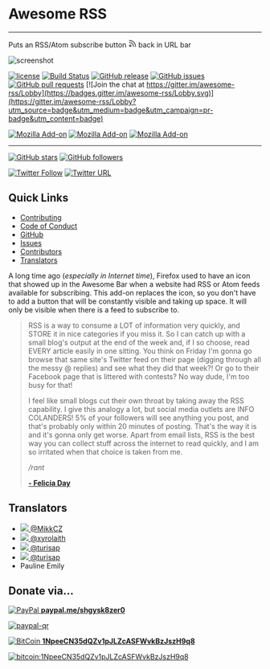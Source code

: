 # Awesome RSS
- - -
Puts an RSS/Atom subscribe button <img src="./icons/subscribe-64.svg" height="16" width="16" alt="RSS icon"/> back in URL bar

![screenshot](https://i.imgur.com/INswaGS.png)

[![license](https://img.shields.io/github/license/shgysk8zer0/awesome-rss.svg)](./LICENSE)
[![Build Status](https://travis-ci.org/shgysk8zer0/awesome-rss.svg?branch=master)](https://travis-ci.org/shgysk8zer0/awesome-rss)
[![GitHub release](https://img.shields.io/github/release/shgysk8zer0/awesome-rss.svg)](https://github.com/shgysk8zer0/awesome-rss/releases)
[![GitHub issues](https://img.shields.io/github/issues/shgysk8zer0/awesome-rss.svg)](https://github.com/shgysk8zer0/awesome-rss/issues)
[![GitHub pull requests](https://img.shields.io/github/issues-pr/shgysk8zer0/awesome-rss.svg)](https://github.com/shgysk8zer0/awesome-rss/pulls)
[![Join the chat at https://gitter.im/awesome-rss/Lobby](https://badges.gitter.im/awesome-rss/Lobby.svg)](https://gitter.im/awesome-rss/Lobby?utm_source=badge&utm_medium=badge&utm_campaign=pr-badge&utm_content=badge)

[![Mozilla Add-on](https://img.shields.io/amo/v/awesome-rss.svg)](https://addons.mozilla.org/en-US/firefox/addon/awesome-rss/)
[![Mozilla Add-on](https://img.shields.io/amo/users/awesome-rss.svg)](https://addons.mozilla.org/en-US/firefox/addon/awesome-rss/statistics/)
[![Mozilla Add-on](https://img.shields.io/amo/stars/awesome-rss.svg)](https://addons.mozilla.org/en-US/firefox/addon/awesome-rss/reviews/)

<!--
[![Chrome Web Store](https://img.shields.io/chrome-web-store/v/nimelepbpejjlbmoobocpfnjhihnpked.svg)]()
[![Chrome Web Store](https://img.shields.io/chrome-web-store/rating-count/nimelepbpejjlbmoobocpfnjhihnpked.svg)]()
[![Chrome Web Store](https://img.shields.io/chrome-web-store/stars/nimelepbpejjlbmoobocpfnjhihnpked.svg)]()
-->
- - -

[![GitHub stars](https://img.shields.io/github/stars/shgysk8zer0/awesome-rss.svg?style=social&label=Star&logo=github)](https://github.com/shgysk8zer0/awesome-rss#fork-destination-box)
[![GitHub followers](https://img.shields.io/github/followers/shgysk8zer0.svg?style=social&label=Follow&logo=github)](https://github.com/shgysk8zer0)

[![Twitter Follow](https://img.shields.io/twitter/follow/shgysk8zer0.svg?style=social&label=Follow&logo=twitter)](https://twitter.com/shgysk8zer0)
[![Twitter URL](https://img.shields.io/twitter/url/http/shields.io.svg?style=social&logo=twitter)](https://twitter.com/intent/tweet?text=shgysk8zer0%2Fawesome-rss%3A%20Puts%20an%20RSS%2FAtom%20subscribe%20button%20back%20in%20URL%20bar&url=https%3A%2F%2Fgithub.com%2Fshgysk8zer0%2Fawesome-rss&original_referer=)


## Quick Links
- [Contributing](./docs/CONTRIBUTING.md)
- [Code of Conduct](./docs/CODE_OF_CONDUCT.md)
- [GitHub](https://github.com/shgysk8zer0/awesome-rss)
- [Issues](https://github.com/awesome-rss/issues)
- [Contributors](https://github.com/shgysk8zer0/awesome-rss/graphs/contributors)
- [Translators](#translators)

A long time ago (*especially in Internet time*), Firefox used to have an icon
that showed up in the Awesome Bar when a website had RSS or Atom feeds
available for subscribing. This add-on replaces the icon, so you don't have
to add a button that will be constantly visible and taking up space. It will
only be visible when there is a feed to subscribe to.

> RSS is a way to consume a LOT of information very quickly, and STORE it in nice
> categories if you miss it. So I can catch up with a small blog's output at the
> end of the week and, if I so choose, read EVERY article easily in one sitting.
> You think on Friday I'm gonna go browse that same site's Twitter feed on their
> page (digging through all the messy @ replies) and see what they did that week?!
> Or go to their Facebook page that is littered with contests? No way dude, I'm
> too busy for that!
>
> I feel like small blogs cut their own throat by taking away the RSS capability.
> I give this analogy a lot, but social media outlets are INFO COLANDERS! 5% of
> your followers will see anything you post, and that's probably only within 20
> minutes of posting. That's the way it is and it's gonna only get worse. Apart
> from email lists, RSS is the best way you can collect stuff across the internet
> to read quickly, and I am so irritated when that choice is taken from me.
>
> */rant*
>
> [**- Felicia Day**](https://plus.google.com/+FeliciaDay/posts/DsSLwxjojmj)

## Translators
- [![](https://github.com/MikkCZ.png?size=24) @MikkCZ](https://github.com/MikkCZ)
- [![](https://github.com/xyrolaith.png?size=24) @xyrolaith](https://github.com/xyrolaith)
- [![](https://github.com/turisap.png?size=24) @turisap](https://github.com/turisap)
- [![](https://github.com/vindarel.png?size=24) @turisap](https://github.com/vindarel)
- Pauline Emily

## Donate via...
[![PayPal](./img/paypal.svg) **paypal.me/shgysk8zer0**](https://paypal.me/shgysk8zer0)

[![paypal-qr](./img/paypal-qr.svg)](https://www.paypal.me/shgysk8zer0)

[![BitCoin](./img/bitcoin.svg) **1NpeeCN35dQZv1pJLZcASFWvkBzJszH9q8**](bitcoin:1NpeeCN35dQZv1pJLZcASFWvkBzJszH9q8)

[![bitcoin:1NpeeCN35dQZv1pJLZcASFWvkBzJszH9q8](./img/bitcoin-qr.svg)](bitcoin:1NpeeCN35dQZv1pJLZcASFWvkBzJszH9q8)
